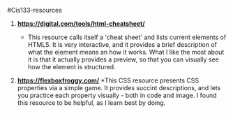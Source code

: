 #Cis133-resources

1. <strong>https://digital.com/tools/html-cheatsheet/</strong> 
    * This resource calls itself a 'cheat sheet' and lists current elements of HTML5. It is very interactive, and it provides a brief description of what the element means an how it works. What I like the most about it is that it actually provides a preview, so that you can visually see how the element is structured.

2. <strong>https://flexboxfroggy.com/</strong>
    *This CSS resource presents CSS properties via a simple game. It provides succint descriptions, and lets you practice each property visually - both in code and image. I found this resource to be helpful, as I learn best by doing. 
